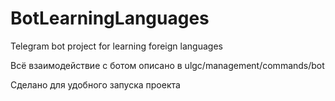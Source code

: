 # BotLearningLanguages
Telegram bot project for learning foreign languages

Всё взаимодействие с ботом описано в ulgc/management/commands/bot

Сделано для удобного запуска проекта